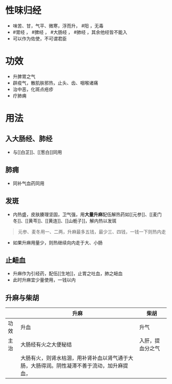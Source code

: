 # 性味归经
- 味苦、甘，气平、微寒，浮而升， #阳 ，无毒
-  #胃经 ， #脾经 ， #大肠经 ， #肺经 ，其余他经皆不能入
-  可以作为佐使，不可谓君臣
# 功效
- 升脾胃之气
- 辟疫气，散肌肤邪热，止头、齿、咽喉诸痛
- 治中恶，化斑点疮疹
- 疗肺痈
# 用法
## 入大肠经、肺经
- 与[[白芷]]、[[葱白]]同用
## 肺痈
- 同补气血药同用
## 发斑
- 内热盛，皮肤腠理坚固，卫气强，用**大量升麻**配伍解热药如[[元参]]、[[麦门冬]]、[[黄芩]]、[[黄连]]、[[山栀子]]，解内热以发斑
>元参、麦冬用一、二两，升麻最多五钱，最少三、四钱，一钱一下则热内走
- 如果升麻用量少，则热继续向内走于大、小肠
## 止衄血
- 升麻作为引经药，配伍[[生地]]，止胃之吐血，肺之衄血
- 此时升麻宜少量使用，一钱以内
## 升麻与柴胡
|      | 升麻                 | 柴胡             |
| ---- | -------------------- | ---------------- |
| 功效 | 升血                 | 升气             |
| 主治 | 大肠经有火之大便秘结 | 入肝，提血分之气 |
|      | 大肠有火，则肾水枯涸，用补肾补血以肾气通于大肠，大肠得润。阴性凝滞不善于流动，加升麻提血，                      |                  |
